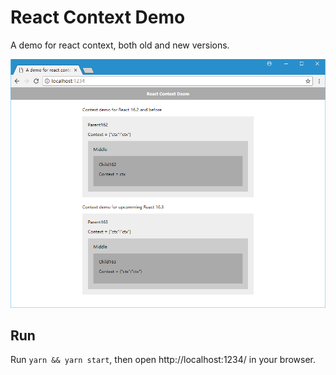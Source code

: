 # React Context Demo

A demo for react context, both old and new versions.

![react-context-demo.png](./react-context-demo.png)

## Run

Run `yarn && yarn start`, then open http://localhost:1234/ in your browser.
